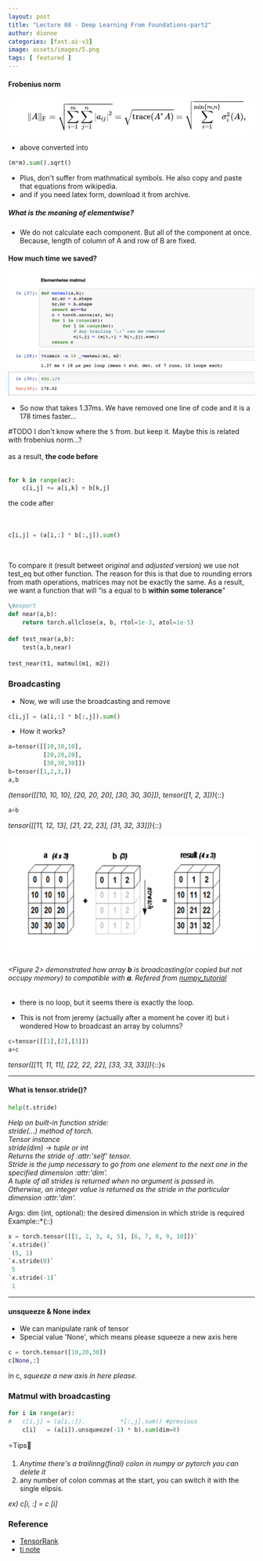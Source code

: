 ```yaml
---
layout: post
title: "Lecture 08 - Deep Learning From Foundations-part2"
author: dionne
categories: [fast.ai-v3]
image: assets/images/5.png
tags: [ featured ]
---
```


#### Frobenius norm

![](/assets/images/7.png) <br />

- above converted into <br /> 

~~~ python
(m*m).sum().sqrt()
~~~

- Plus, don't suffer from mathmatical symbols. He also copy and paste that equations from wikipedia.
- and if you need latex form, download it from archive.

##### What is the meaning of elementwise?
- We do not calculate each component. But all of the component at once. Because, length of column of A and row of B are fixed.

#### How much time we saved?

![](/assets/images/4.png)

- So now that takes 1.37ms. We have removed one line of code and it is a 178 times faster...

\#TODO
I don't know where the `5` from. but keep it.
Maybe this is related with frobenius norm...?
<br /><br />
as a result, **the code before**<br />
<br />

~~~ python
for k in range(ac):
    c[i,j] += a[i,k] + b[k,j]
~~~

the code after<br />
<br /><br />

~~~ python
c[i,j] = (a[i,:] * b[:,j]).sum()
~~~
<br />

To compare it (result betweet *original* and *adjusted* version) we use not test_eq but other function. The reason for this is that due to rounding errors from math operations, matrices may not be exactly the same. As a result, we want a function that will “is a equal to b **within some tolerance**”

~~~ python
\#export
def near(a,b): 
    return torch.allclose(a, b, rtol=1e-3, atol=1e-5)

def test_near(a,b): 
    test(a,b,near)

test_near(t1, matmul(m1, m2))
~~~

### Broadcasting

- Now, we will use the broadcasting and remove

~~~ python
c[i,j] = (a[i,:] * b[:,j]).sum()
~~~

- How it works?

~~~ python
a=tensor([[10,10,10],
          [20,20,20],
          [30,30,30]])
b=tensor([1,2,3,])
a,b
~~~
    
*(tensor([[10, 10, 10],
         [20, 20, 20],
         [30, 30, 30]]), tensor([1, 2, 3]))*{::}
         
~~~ python
a+b
~~~

*tensor([[11, 12, 13],
        [21, 22, 23],
        [31, 32, 33]])*{::}
         
![](/assets/images/3.png)
###### <Figure 2> demonstrated how array **b** is broadcasting(or copied but not occupy memory) to compatible with **a**. *Refered from [numpy_tutorial][1]*

[1]: https://www.tutorialspoint.com/numpy/numpy_broadcasting.htm

- there is no loop, but it seems there is exactly the loop.

- This is not from jeremy (actually after a moment he cover it) but i wondered How to broadcast an array by columns?

~~~ python
c=tensor([[1],[2],[3]])
a+c
~~~

*tensor([[11, 11, 11],
        [22, 22, 22],
        [33, 33, 33]])*{::}s

---
        
#### What is tensor.stride()?

~~~ python
help(t.stride)
~~~

*Help on built-in function stride:<br />
    stride(...) method of torch.<br />
Tensor instance<br />
stride(dim) -> tuple or int<br />
Returns the stride of :attr:'self' tensor.<br />
Stride is the jump necessary to go from one element to the next one in the specified dimension :attr:'dim'.<br />
A tuple of all strides is returned when no argument is passed in.<br />
Otherwise, an integer value is returned as the stride in the particular dimension :attr:'dim'.<br />*

Args:
    dim (int, optional): the desired dimension in which stride is required
Example::*{::}

~~~ python
x = torch.tensor([[1, 2, 3, 4, 5], [6, 7, 8, 9, 10]])`
`x.stride()`
 (5, 1)
`x.stride(0)`
 5
`x.stride(-1)`
 1
~~~


---

#### unsqueeze & None index

- We can manipulate rank of tensor
- Special value 'None', which means please squeeze a new axis here

~~~ python
c = torch.tensor([10,20,30])
c[None,:]
~~~

in c, _squeeze a new axis in here please._


### Matmul with broadcasting

~~~ python
for i in range(ar):
#   c[i,j] = (a[i,:]).          *[:,j].sum() #previous
    c[i]   = (a[i]).unsqueeze(-1) * b).sum(dim=0)
~~~

⭐️Tips🌟    
1) _Anytime there's a trailinng(final) colon in numpy or pytorch you can delete it_
2) any number of colon commas at the start, you can switch it with the single elipsis.

*ex) c[i, :] = c [i]*

### Reference

- [TensorRank](http://mathworld.wolfram.com/TensorRank.html)
- [ti note](https://forums.fast.ai/t/forum-markdown-notes-lesson-8/41896)